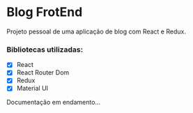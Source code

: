 # Blog FrotEnd

Projeto pessoal de uma aplicação de blog com React e Redux.


### Bibliotecas utilizadas:

- [x] React
- [x] React Router Dom
- [x] Redux
- [x] Material UI

Documentação em endamento...
